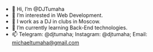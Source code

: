 - 👋 Hi, I’m @DJTumaha
- 👀 I’m interested in Web Development.
- 🚀 I work as a DJ in clubs in Moscow.
- 🌱 I’m currently learning Back-End technologies.
- 📫 Telegram: @djtumaha; Instagram: @djtumaha; Email: michaeltumaha@gmail.com


<!---
DJTumaha/DJTumaha is a ✨ special ✨ repository because its `README.md` (this file) appears on your GitHub profile.
You can click the Preview link to take a look at your changes.
--->

